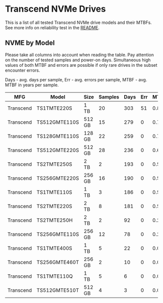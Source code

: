Transcend NVMe Drives
=====================

This is a list of all tested Transcend NVMe drive models and their MTBFs. See more
info on reliability test in the [README](https://github.com/linuxhw/SMART).

NVME by Model
------------

Please take all columns into account when reading the table. Pay attention on the
number of tested samples and power-on days. Simultaneous high values of both MTBF
and errors are possible if only rare drives in the subset encounter errors.

Days - avg. days per sample,
Err  - avg. errors per sample,
MTBF - avg. MTBF in years per sample.

| MFG       | Model              | Size   | Samples | Days  | Err   | MTBF |
|-----------|--------------------|--------|---------|-------|-------|------|
| Transcend | TS1TMTE220S        | 1 TB   | 20      | 303   | 51    | 0.82   |
| Transcend | TS512GMTE110S      | 512 GB | 15      | 279   | 0     | 0.77   |
| Transcend | TS128GMTE110S      | 128 GB | 22      | 259   | 0     | 0.71   |
| Transcend | TS512GMTE220S      | 512 GB | 28      | 236   | 0     | 0.65   |
| Transcend | TS2TMTE250S        | 2 TB   | 2       | 193   | 0     | 0.53   |
| Transcend | TS256GMTE220S      | 256 GB | 16      | 190   | 0     | 0.52   |
| Transcend | TS1TMTE110S        | 1 TB   | 3       | 186   | 0     | 0.51   |
| Transcend | TS2TMTE220S        | 2 TB   | 8       | 181   | 0     | 0.50   |
| Transcend | TS2TMTE250H        | 2 TB   | 2       | 92    | 0     | 0.25   |
| Transcend | TS256GMTE110S      | 256 GB | 12      | 78    | 0     | 0.21   |
| Transcend | TS1TMTE400S        | 1 TB   | 5       | 22    | 0     | 0.06   |
| Transcend | TS256GMTE460T      | 256 GB | 2       | 10    | 0     | 0.03   |
| Transcend | TS1TMTE110Q        | 1 TB   | 5       | 6     | 0     | 0.02   |
| Transcend | TS512GMTE510T      | 512 GB | 4       | 3     | 0     | 0.01   |
